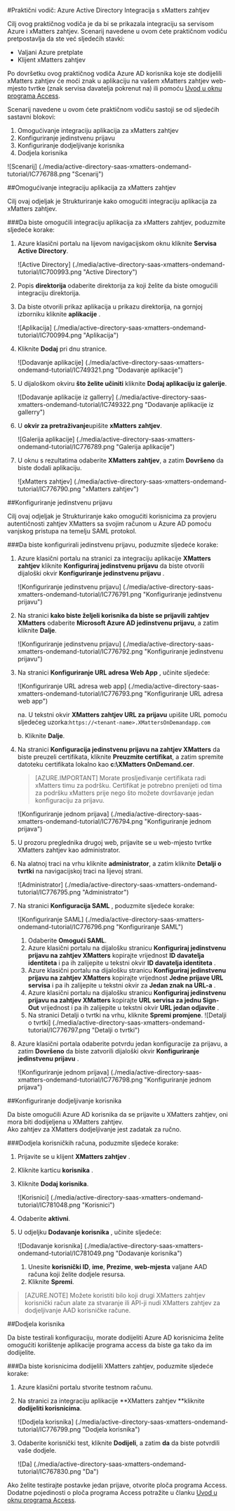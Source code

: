 <properties 
    pageTitle="Praktični vodič: Azure Active Directory Integracija s xMatters zahtjev | Microsoft Azure"
    description="Saznajte kako koristiti xMatters zahtjev s Azure Active Directory da biste omogućili jedinstvenu prijavu, automatiziranog dodjele resursa i više!" 
    services="active-directory" 
    authors="jeevansd"  
    documentationCenter="na" 
    manager="femila"/>
<tags 
    ms.service="active-directory" 
    ms.devlang="na" 
    ms.topic="article" 
    ms.tgt_pltfrm="na" 
    ms.workload="identity" 
    ms.date="09/09/2016" 
    ms.author="jeedes" />

#<a name="tutorial-azure-active-directory-integration-with-xmatters-ondemand"></a>Praktični vodič: Azure Active Directory Integracija s xMatters zahtjev
  
Cilj ovog praktičnog vodiča je da bi se prikazala integraciju sa servisom Azure i xMatters zahtjev. Scenarij navedene u ovom ćete praktičnom vodiču pretpostavlja da ste već sljedećih stavki:

-   Valjani Azure pretplate
-   Klijent xMatters zahtjev
  
Po dovršetku ovog praktičnog vodiča Azure AD korisnika koje ste dodijelili xMatters zahtjev će moći znak u aplikaciju na vašem xMatters zahtjev web-mjesto tvrtke (znak servisa davatelja pokrenut na) ili pomoću [Uvod u oknu programa Access](active-directory-saas-access-panel-introduction.md).
  
Scenarij navedene u ovom ćete praktičnom vodiču sastoji se od sljedećih sastavni blokovi:

1.  Omogućivanje integraciju aplikacija za xMatters zahtjev
2.  Konfiguriranje jedinstvenu prijavu
3.  Konfiguriranje dodjeljivanje korisnika
4.  Dodjela korisnika

![Scenarij] (./media/active-directory-saas-xmatters-ondemand-tutorial/IC776788.png "Scenarij")

##<a name="enabling-the-application-integration-for-xmatters-ondemand"></a>Omogućivanje integraciju aplikacija za xMatters zahtjev
  
Cilj ovaj odjeljak je Strukturiranje kako omogućiti integraciju aplikacija za xMatters zahtjev.

###<a name="to-enable-the-application-integration-for-xmatters-ondemand-perform-the-following-steps"></a>Da biste omogućili integraciju aplikacija za xMatters zahtjev, poduzmite sljedeće korake:

1.  Azure klasični portalu na lijevom navigacijskom oknu kliknite **Servisa Active Directory**.

    ![Active Directory] (./media/active-directory-saas-xmatters-ondemand-tutorial/IC700993.png "Active Directory")

2.  Popis **direktorija** odaberite direktorija za koji želite da biste omogućili integraciju direktorija.

3.  Da biste otvorili prikaz aplikacija u prikazu direktorija, na gornjoj izborniku kliknite **aplikacije** .

    ![Aplikacija] (./media/active-directory-saas-xmatters-ondemand-tutorial/IC700994.png "Aplikacija")

4.  Kliknite **Dodaj** pri dnu stranice.

    ![Dodavanje aplikacije] (./media/active-directory-saas-xmatters-ondemand-tutorial/IC749321.png "Dodavanje aplikacije")

5.  U dijaloškom okviru **što želite učiniti** kliknite **Dodaj aplikaciju iz galerije**.

    ![Dodavanje aplikacije iz gallerry] (./media/active-directory-saas-xmatters-ondemand-tutorial/IC749322.png "Dodavanje aplikacije iz gallerry")

6.  U **okvir za pretraživanje**upišite **xMatters zahtjev**.

    ![Galerija aplikacije] (./media/active-directory-saas-xmatters-ondemand-tutorial/IC776789.png "Galerija aplikacije")

7.  U oknu s rezultatima odaberite **XMatters zahtjev**, a zatim **Dovršeno** da biste dodali aplikaciju.

    ![xMatters zahtjev] (./media/active-directory-saas-xmatters-ondemand-tutorial/IC776790.png "xMatters zahtjev")

##<a name="configuring-single-sign-on"></a>Konfiguriranje jedinstvenu prijavu
  
Cilj ovaj odjeljak je Strukturiranje kako omogućiti korisnicima za provjeru autentičnosti zahtjev XMatters sa svojim računom u Azure AD pomoću vanjskog pristupa na temelju SAML protokol.

###<a name="to-configure-single-sign-on-perform-the-following-steps"></a>Da biste konfigurirali jedinstvenu prijavu, poduzmite sljedeće korake:

1.  Azure klasični portalu na stranici za integraciju aplikacije **XMatters zahtjev** kliknite **Konfiguriraj jedinstvenu prijavu** da biste otvorili dijaloški okvir **Konfiguriranje jedinstvenu prijavu** .

    ![Konfiguriranje jedinstvenu prijavu] (./media/active-directory-saas-xmatters-ondemand-tutorial/IC776791.png "Konfiguriranje jedinstvenu prijavu")

2.  Na stranici **kako biste željeli korisnika da biste se prijavili zahtjev XMatters** odaberite **Microsoft Azure AD jedinstvenu prijavu**, a zatim kliknite **Dalje**.

    ![Konfiguriranje jedinstvenu prijavu] (./media/active-directory-saas-xmatters-ondemand-tutorial/IC776792.png "Konfiguriranje jedinstvenu prijavu")

3.  Na stranici **Konfiguriranje URL adresa Web App** , učinite sljedeće:

    ![Konfiguriranje URL adresa web app] (./media/active-directory-saas-xmatters-ondemand-tutorial/IC776793.png "Konfiguriranje URL adresa web app")

    na. U tekstni okvir **XMatters zahtjev URL za prijavu** upišite URL pomoću sljedećeg uzorka:`https://<tenant-name>.XMattersOnDemandapp.com`

    b. Kliknite **Dalje**.


4.  Na stranici **Konfiguracija jedinstvenu prijavu na zahtjev XMatters** da biste preuzeli certifikata, kliknite **Preuzmite certifikat**, a zatim spremite datoteku certifikata lokalno kao **c:\\XMatters OnDemand.cer**.

    >[AZURE.IMPORTANT] Morate prosljeđivanje certifikata radi xMatters timu za podršku. Certifikat je potrebno prenijeti od tima za podršku xMatters prije nego što možete dovršavanje jedan konfiguraciju za prijavu.

    ![Konfiguriranje jednom prijava] (./media/active-directory-saas-xmatters-ondemand-tutorial/IC776794.png "Konfiguriranje jednom prijava")

5.  U prozoru preglednika drugoj web, prijavite se u web-mjesto tvrtke XMatters zahtjev kao administrator.

6.  Na alatnoj traci na vrhu kliknite **administrator**, a zatim kliknite **Detalji o tvrtki** na navigacijskoj traci na lijevoj strani.

    ![Administrator] (./media/active-directory-saas-xmatters-ondemand-tutorial/IC776795.png "Administrator")

7.  Na stranici **Konfiguracija SAML** , poduzmite sljedeće korake:

    ![Konfiguriranje SAML] (./media/active-directory-saas-xmatters-ondemand-tutorial/IC776796.png "Konfiguriranje SAML")

    1.  Odaberite **Omogući SAML**.
    2.  Azure klasični portalu na dijalošku stranicu **Konfiguriraj jedinstvenu prijavu na zahtjev XMatters** kopirajte vrijednost **ID davatelja identiteta** i pa ih zalijepite u tekstni okvir **ID davatelja identiteta** .
    3.  Azure klasični portalu na dijalošku stranicu **Konfiguriraj jedinstvenu prijavu na zahtjev XMatters** kopirajte vrijednost **Jedne prijave URL servisa** i pa ih zalijepite u tekstni okvir za **Jedan znak na URL-a** .
    4.  Azure klasični portalu na dijalošku stranicu **Konfiguriraj jedinstvenu prijavu na zahtjev XMatters** kopirajte **URL servisa za jednu Sign-Out** vrijednost i pa ih zalijepite u tekstni okvir **URL jedan odjavite** .
    5.  Na stranici Detalji o tvrtki na vrhu, kliknite **Spremi promjene**.
        ![Detalji o tvrtki] (./media/active-directory-saas-xmatters-ondemand-tutorial/IC776797.png "Detalji o tvrtki")

8.  Azure klasični portala odaberite potvrdu jedan konfiguracije za prijavu, a zatim **Dovršeno** da biste zatvorili dijaloški okvir **Konfiguriranje jedinstvenu prijavu** .

    ![Konfiguriranje jednom prijava] (./media/active-directory-saas-xmatters-ondemand-tutorial/IC776798.png "Konfiguriranje jednom prijava")

##<a name="configuring-user-provisioning"></a>Konfiguriranje dodjeljivanje korisnika
  
Da biste omogućili Azure AD korisnika da se prijavite u XMatters zahtjev, oni mora biti dodijeljena u XMatters zahtjev.  
Ako zahtjev za XMatters dodjeljivanje jest zadatak za ručno.

###<a name="to-provision-a-user-accounts-perform-the-following-steps"></a>Dodjela korisničkih računa, poduzmite sljedeće korake:

1.  Prijavite se u klijent **XMatters zahtjev** .

2.  Kliknite karticu **korisnika** .

3.  Kliknite **Dodaj korisnika**.

    ![Korisnici] (./media/active-directory-saas-xmatters-ondemand-tutorial/IC781048.png "Korisnici")

4.  Odaberite **aktivni**.

5.  U odjeljku **Dodavanje korisnika** , učinite sljedeće:

    ![Dodavanje korisnika] (./media/active-directory-saas-xmatters-ondemand-tutorial/IC781049.png "Dodavanje korisnika")

    1.  Unesite **korisnički ID**, **ime**, **Prezime**, **web-mjesta** valjane AAD računa koji želite dodjele resursa.
    2.  Kliknite **Spremi**.

>[AZURE.NOTE] Možete koristiti bilo koji drugi XMatters zahtjev korisnički račun alate za stvaranje ili API-ji nudi XMatters zahtjev za dodjeljivanje AAD korisničke račune.

##<a name="assigning-users"></a>Dodjela korisnika
  
Da biste testirali konfiguraciju, morate dodijeliti Azure AD korisnicima želite omogućiti korištenje aplikacije programa access da biste ga tako da im dodijelite.

###<a name="to-assign-users-to-xmatters-ondemand-perform-the-following-steps"></a>Da biste korisnicima dodijelili XMatters zahtjev, poduzmite sljedeće korake:

1.  Azure klasični portalu stvorite testnom računu.

2.  Na stranici za integraciju aplikacije **XMatters zahtjev **kliknite **dodijeliti korisnicima**.

    ![Dodjela korisnika] (./media/active-directory-saas-xmatters-ondemand-tutorial/IC776799.png "Dodjela korisnika")

3.  Odaberite korisnički test, kliknite **Dodijeli**, a zatim **da** da biste potvrdili vaše dodjele.

    ![Da] (./media/active-directory-saas-xmatters-ondemand-tutorial/IC767830.png "Da")
  
Ako želite testirajte postavke jedan prijave, otvorite ploča programa Access. Dodatne pojedinosti o ploča programa Access potražite u članku [Uvod u oknu programa Access](active-directory-saas-access-panel-introduction.md).